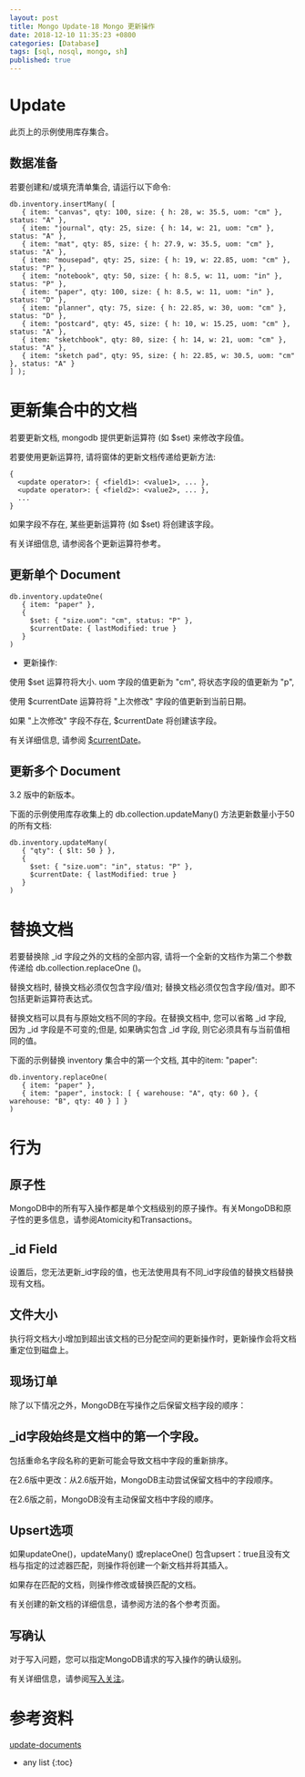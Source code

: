 ```yaml
---
layout: post
title: Mongo Update-18 Mongo 更新操作
date: 2018-12-10 11:35:23 +0800
categories: [Database]
tags: [sql, nosql, mongo, sh]
published: true
---
```


# Update

此页上的示例使用库存集合。

## 数据准备

若要创建和/或填充清单集合, 请运行以下命令:

```
db.inventory.insertMany( [
   { item: "canvas", qty: 100, size: { h: 28, w: 35.5, uom: "cm" }, status: "A" },
   { item: "journal", qty: 25, size: { h: 14, w: 21, uom: "cm" }, status: "A" },
   { item: "mat", qty: 85, size: { h: 27.9, w: 35.5, uom: "cm" }, status: "A" },
   { item: "mousepad", qty: 25, size: { h: 19, w: 22.85, uom: "cm" }, status: "P" },
   { item: "notebook", qty: 50, size: { h: 8.5, w: 11, uom: "in" }, status: "P" },
   { item: "paper", qty: 100, size: { h: 8.5, w: 11, uom: "in" }, status: "D" },
   { item: "planner", qty: 75, size: { h: 22.85, w: 30, uom: "cm" }, status: "D" },
   { item: "postcard", qty: 45, size: { h: 10, w: 15.25, uom: "cm" }, status: "A" },
   { item: "sketchbook", qty: 80, size: { h: 14, w: 21, uom: "cm" }, status: "A" },
   { item: "sketch pad", qty: 95, size: { h: 22.85, w: 30.5, uom: "cm" }, status: "A" }
] );
```

# 更新集合中的文档

若要更新文档, mongodb 提供更新运算符 (如 $set) 来修改字段值。

若要使用更新运算符, 请将窗体的更新文档传递给更新方法:

```
{
  <update operator>: { <field1>: <value1>, ... },
  <update operator>: { <field2>: <value2>, ... },
  ...
}
```

如果字段不存在, 某些更新运算符 (如 $set) 将创建该字段。

有关详细信息, 请参阅各个更新运算符参考。

## 更新单个 Document

```
db.inventory.updateOne(
   { item: "paper" },
   {
     $set: { "size.uom": "cm", status: "P" },
     $currentDate: { lastModified: true }
   }
)
```

- 更新操作:

使用 $set 运算符将大小. uom 字段的值更新为 "cm", 将状态字段的值更新为 "p",

使用 $currentDate 运算符将 "上次修改" 字段的值更新到当前日期。

如果 "上次修改" 字段不存在, $currentDate 将创建该字段。

有关详细信息, 请参阅 [$currentDate](https://docs.mongodb.com/manual/reference/operator/update/currentDate/#up._S_currentDate)。

## 更新多个 Document

3.2 版中的新版本。

下面的示例使用库存收集上的 db.collection.updateMany() 方法更新数量小于50的所有文档:

```
db.inventory.updateMany(
   { "qty": { $lt: 50 } },
   {
     $set: { "size.uom": "in", status: "P" },
     $currentDate: { lastModified: true }
   }
)
```

# 替换文档

若要替换除 _id 字段之外的文档的全部内容, 请将一个全新的文档作为第二个参数传递给 db.collection.replaceOne ()。

替换文档时, 替换文档必须仅包含字段/值对; 替换文档必须仅包含字段/值对。即不包括更新运算符表达式。

替换文档可以具有与原始文档不同的字段。在替换文档中, 您可以省略 _id 字段, 因为 _id 字段是不可变的;但是, 如果确实包含 _id 字段, 则它必须具有与当前值相同的值。

下面的示例替换 inventory 集合中的第一个文档, 其中的item:  "paper":

```
db.inventory.replaceOne(
   { item: "paper" },
   { item: "paper", instock: [ { warehouse: "A", qty: 60 }, { warehouse: "B", qty: 40 } ] }
)
```

# 行为

## 原子性

MongoDB中的所有写入操作都是单个文档级别的原子操作。有关MongoDB和原子性的更多信息，请参阅Atomicity和Transactions。

## _id Field

设置后，您无法更新_id字段的值，也无法使用具有不同_id字段值的替换文档替换现有文档。

## 文件大小

执行将文档大小增加到超出该文档的已分配空间的更新操作时，更新操作会将文档重定位到磁盘上。

## 现场订单

除了以下情况之外，MongoDB在写操作之后保留文档字段的顺序：

## _id字段始终是文档中的第一个字段。

包括重命名字段名称的更新可能会导致文档中字段的重新排序。

在2.6版中更改：从2.6版开始，MongoDB主动尝试保留文档中的字段顺序。

在2.6版之前，MongoDB没有主动保留文档中字段的顺序。

## Upsert选项

如果updateOne()，updateMany() 或replaceOne() 包含upsert：true且没有文档与指定的过滤器匹配，则操作将创建一个新文档并将其插入。

如果存在匹配的文档，则操作修改或替换匹配的文档。

有关创建的新文档的详细信息，请参阅方法的各个参考页面。

## 写确认

对于写入问题，您可以指定MongoDB请求的写入操作的确认级别。

有关详细信息，请参阅[写入关注](https://docs.mongodb.com/manual/reference/write-concern/)。

# 参考资料

[update-documents](https://docs.mongodb.com/manual/tutorial/update-documents/)

* any list
{:toc}